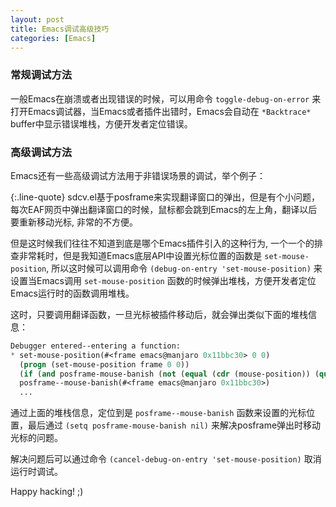```yaml
---
layout: post
title: Emacs调试高级技巧
categories: [Emacs]
---
```


### 常规调试方法

一般Emacs在崩溃或者出现错误的时候，可以用命令 ```toggle-debug-on-error``` 来打开Emacs调试器，当Emacs或者插件出错时，Emacs会自动在 ```*Backtrace*``` buffer中显示错误堆栈，方便开发者定位错误。

### 高级调试方法

Emacs还有一些高级调试方法用于非错误场景的调试，举个例子：

{:.line-quote}
sdcv.el基于posframe来实现翻译窗口的弹出，但是有个小问题，每次EAF网页中弹出翻译窗口的时候，鼠标都会跳到Emacs的左上角，翻译以后要重新移动光标, 非常的不方便。

但是这时候我们往往不知道到底是哪个Emacs插件引入的这种行为, 一个一个的排查非常耗时，但是我知道Emacs底层API中设置光标位置的函数是 ```set-mouse-position```, 所以这时候可以调用命令 ```(debug-on-entry 'set-mouse-position)``` 来设置当Emacs调用 ```set-mouse-position``` 函数的时候弹出堆栈，方便开发者定位Emacs运行时的函数调用堆栈。

这时，只要调用翻译函数，一旦光标被插件移动后，就会弹出类似下面的堆栈信息：

```lisp
Debugger entered--entering a function:
* set-mouse-position(#<frame emacs@manjaro 0x11bbc30> 0 0)
  (progn (set-mouse-position frame 0 0))
  (if (and posframe-mouse-banish (not (equal (cdr (mouse-position)) (quote (0 . 0))))) (progn (set-mouse-position frame 0 0)))
  posframe--mouse-banish(#<frame emacs@manjaro 0x11bbc30>)
  ...
```

通过上面的堆栈信息，定位到是 ```posframe--mouse-banish``` 函数来设置的光标位置，最后通过 ```(setq posframe-mouse-banish nil)``` 来解决posframe弹出时移动光标的问题。

解决问题后可以通过命令 ```(cancel-debug-on-entry 'set-mouse-position)``` 取消运行时调试。

Happy hacking! ;)
